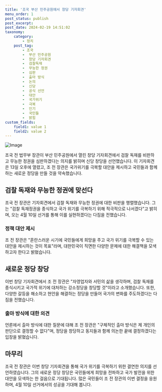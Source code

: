 ```yaml
---
title: '조국 부산 민주공원에서 창당 기자회견'
menu_order: 1
post_status: publish
post_excerpt: 
post_date: 2024-02-19 14:51:02
taxonomy:
    category:
        - 정치
    post_tag:
        - 조국
        -  부산 민주공원
        -  창당 기자회견
        -  검찰독재
        -  무능한 정권
        -  심판
        -  출마 방식
        -  논의
        -  신당
        -  공식 선언
        -  대안
        -  국가위기
        -  극복
        -  인기
        -  국민들
        -  밝힘
custom_fields:
    field1: value 1
    field2: value 2
---
```


![Image](https://imgnews.pstatic.net/image/005/2024/02/13/2024021208320338162_1707694324_0019158951_20240213151001689.jpg?type=w647)

조국 전 법무부 장관이 부산 민주공원에서 열린 창당 기자회견에서 검찰 독재를 비판하고 무능한 정권을 심판하겠다는 의지를 밝히며 신당 창당을 선언했습니다. 이 기자회견은 13일 오후에 열렸고, 조 전 장관은 국가위기를 극복할 대안을 제시하고 국민들과 함께하는 새로운 정당을 만들 것을 약속했습니다.
## 검찰 독재와 무능한 정권에 맞선다
조국 전 장관은 기자회견에서 검찰 독재와 무능한 정권에 대한 비판을 행렬했습니다. 그는 "검찰 독재정권을 종식하고 국가 위기를 극복하기 위해 적극적으로 나서겠다"고 밝히며, 오는 4월 10일 선거를 통해 이를 실현하겠다는 다짐을 전했습니다.
### 정책 대안 제시
조 전 장관은 "혼란스러운 시기에 국민들에게 희망을 주고 국가 위기를 극복할 수 있는 대안을 제시하는 것이 목표"라며, 대한민국이 직면한 다양한 문제에 대한 해결책을 모색하고자 한다고 밝혔습니다.
## 새로운 정당 창당
이번 창당 기자회견에서 조 전 장관은 "자영업자와 서민의 삶을 생각하며, 검찰 독재를 종식시키고 국가적 위기에 대처하는 강소정당을 창당할 것"이라고 소개했습니다. 또한, 다양한 갈등을 해소하고 현안을 해결하는 정당을 만들어 국가의 변화를 주도하겠다는 다짐을 전했습니다.
### 출마 방식에 대한 의견
언론에서 출마 방식에 대한 질문에 대해 조 전 장관은 "구체적인 출마 방식은 제 개인의 판단으로 결정할 수 없다"며, 정당을 창당하고 동지들과 함께 의논한 끝에 결정하겠다는 입장을 밝혔습니다.
## 마무리
조국 전 장관은 이번 창당 기자회견을 통해 국가 위기를 극복하기 위한 결연한 의지를 선언하였습니다. 그의 새로운 정당 창당은 국민들에게 희망을 전파하고 국가 발전을 위한 대안을 모색하는 한 걸음으로 기대됩니다. 많은 국민들이 조 전 장관의 이번 결정을 응원하며, 4월 10일 선거에서의 성공을 기대해 봅니다.
